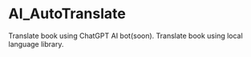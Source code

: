 # AI_AutoTranslate
Translate book using ChatGPT AI bot(soon).
Translate book using local language library.
